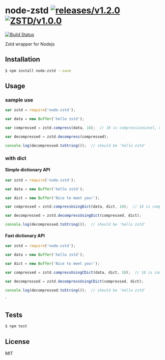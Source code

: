 node-zstd [![releases/v1.2.0](https://img.shields.io/badge/release-v1.2.0-blue.svg)](https://github.com/zwb-ict/node-zstd/releases/tag/1.2.0) [![ZSTD/v1.0.0](https://img.shields.io/badge/release-v1.1.0-green.svg)](https://github.com/facebook/zstd/releases/tag/v1.0.0)
=====

[![Build Status][1]][2]

[1]: https://travis-ci.org/zwb-ict/node-zstd.svg?branch=master
[2]: https://travis-ci.org/zwb-ict/node-zstd

Zstd wrapper for Nodejs

## Installation

```bash
$ npm install node-zstd --save
```

## Usage

### sample use

```js
var zstd = require('node-zstd');

var data = new Buffer('hello zstd');

var compressed = zstd.compress(data, 18);  // 18 is compressionLevel, default 1 if none.

var decompressed = zstd.decompress(compressed);

console.log(decompressed.toString());  // should be 'hello zstd'
```

### with dict

#### Simple dictionary API

```js
var zstd = require('node-zstd');

var data = new Buffer('hello zstd');

var dict = new Buffer('Nice to meet you!');

var compressed = zstd.compressUsingDict(data, dict, 18);  // 18 is compressionLevel, default 1 if none.

var decompressed = zstd.decompressUsingDict(compressed, dict);

console.log(decompressed.toString());  // should be 'hello zstd'
```
#### Fast dictionary API

```js
var zstd = require('node-zstd');

var data = new Buffer('hello zstd');

var dict = new Buffer('Nice to meet you!');

var compressed = zstd.compressUsingCDict(data, dict, 18);  // 18 is compressionLevel, default 1 if none.

var decompressed = zstd.decompressUsingCDict(compressed, dict);

console.log(decompressed.toString());  // should be 'hello zstd'
```
`
## Tests

```sh
$ npm test
```

## License
MIT
